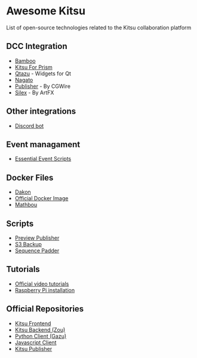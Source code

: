 # Awesome Kitsu

List of open-source technologies related to the Kitsu collaboration platform

## DCC Integration

* [Bamboo](https://github.com/nervYu/Bamboo)
* [Kitsu For Prism](https://github.com/EmberLightVFX/Kitsu-for-Prism)
* [Qtazu](https://github.com/Colorbleed/qtazu) - Widgets for Qt
* [Nagato](https://github.com/eaxum/nagato)
* [Publisher](https://github.com/cgwire/kitsu-publisher) - By CGWire
* [Silex](https://github.com/ArtFXDev/silex-front) - By ArtFX

## Other integrations

* [Discord bot](https://github.com/keshon/kitsu-to-discord-task-notification) 

## Event managament

* [Essential Event Scripts](https://github.com/keshon/kitsu-essential-events)

## Docker Files

* [Dakon](https://github.com/dakon-io/zou-docker)
* [Official Docker Image](https://github.com/cgwire/cgwire)
* [Mathbou](https://gitlab.com/mathbou/docker-cgwire)

## Scripts

* [Preview Publisher](https://github.com/EmberLightVFX/Kitsu-Publisher)
* [S3 Backup](https://github.com/keshon/kitsu-backup-s3)
* [Sequence Padder](https://github.com/EmberLightVFX/Kitsu-Sequence-Padder/blob/main/Kitsu%20Sequence%20Padder.py)

## Tutorials

* [Official video tutorials](https://www.youtube.com/playlist?list=PLp_1gB5ZBHXqnQgZ4TCrAt7smxesaDo29)
* [Raspberry Pi installation](https://www.youtube.com/watch?v=QtFzQMYZSDc)


## Official Repositories

* [Kitsu Frontend](https://github.com/cgwire/kitsu)
* [Kitsu Backend (Zou)](https://github.com/cgwire/zou)
* [Python Client (Gazu)](https://github.com/cgwire/gazu)
* [Javascript Client](https://github.com/cgwire/kitsu-client-js)
* [Kitsu Publisher](https://github.com/cgwire/kitsu-publisher-next)
